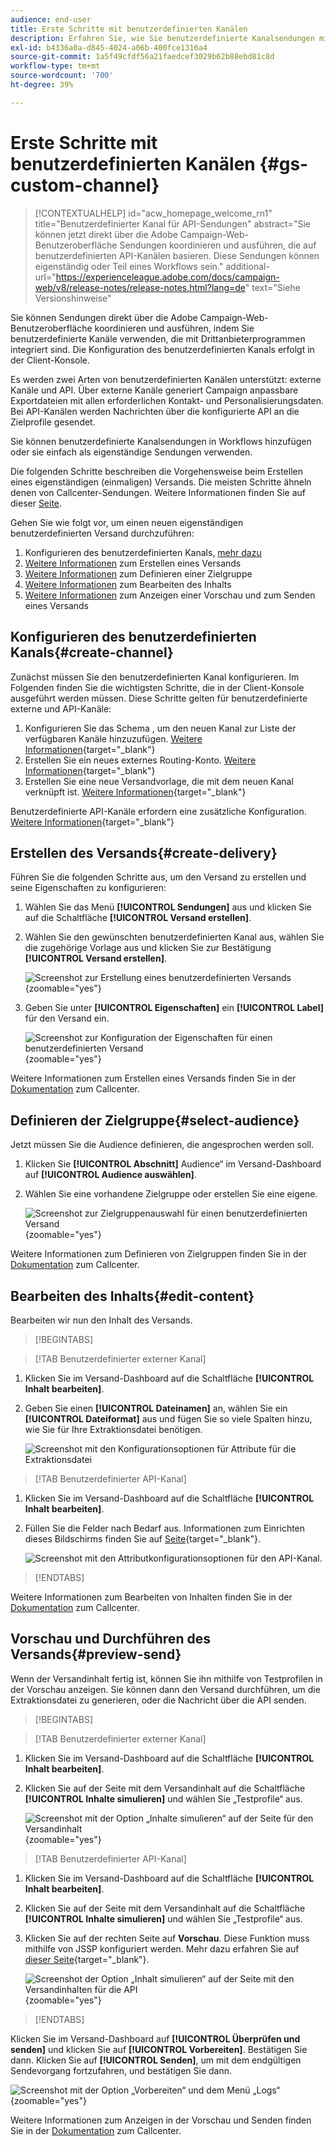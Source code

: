 ```yaml
---
audience: end-user
title: Erste Schritte mit benutzerdefinierten Kanälen
description: Erfahren Sie, wie Sie benutzerdefinierte Kanalsendungen mit Adobe Campaign Web erstellen und senden
exl-id: b4336a0a-d845-4024-a06b-400fce1316a4
source-git-commit: 1a5f49cfdf56a21faedcef3029b62b88ebd81c8d
workflow-type: tm+mt
source-wordcount: '700'
ht-degree: 39%

---
```


# Erste Schritte mit benutzerdefinierten Kanälen {#gs-custom-channel}

>[!CONTEXTUALHELP]
>id="acw_homepage_welcome_rn1"
>title="Benutzerdefinierter Kanal für API-Sendungen"
>abstract="Sie können jetzt direkt über die Adobe Campaign-Web-Benutzeroberfläche Sendungen koordinieren und ausführen, die auf benutzerdefinierten API-Kanälen basieren. Diese Sendungen können eigenständig oder Teil eines Workflows sein."
>additional-url="https://experienceleague.adobe.com/docs/campaign-web/v8/release-notes/release-notes.html?lang=de" text="Siehe Versionshinweise"

Sie können Sendungen direkt über die Adobe Campaign-Web-Benutzeroberfläche koordinieren und ausführen, indem Sie benutzerdefinierte Kanäle verwenden, die mit Drittanbieterprogrammen integriert sind. Die Konfiguration des benutzerdefinierten Kanals erfolgt in der Client-Konsole.

Es werden zwei Arten von benutzerdefinierten Kanälen unterstützt: externe Kanäle und API. Über externe Kanäle generiert Campaign anpassbare Exportdateien mit allen erforderlichen Kontakt- und Personalisierungsdaten. Bei API-Kanälen werden Nachrichten über die konfigurierte API an die Zielprofile gesendet.

Sie können benutzerdefinierte Kanalsendungen in Workflows hinzufügen oder sie einfach als eigenständige Sendungen verwenden.

Die folgenden Schritte beschreiben die Vorgehensweise beim Erstellen eines eigenständigen (einmaligen) Versands. Die meisten Schritte ähneln denen von Callcenter-Sendungen. Weitere Informationen finden Sie auf dieser [Seite](../call-center/create-call-center.md).

Gehen Sie wie folgt vor, um einen neuen eigenständigen benutzerdefinierten Versand durchzuführen:

1. Konfigurieren des benutzerdefinierten Kanals, [mehr dazu](#create-channel)
1. [Weitere Informationen](#create-delivery) zum Erstellen eines Versands
1. [Weitere Informationen](#select-audience) zum Definieren einer Zielgruppe
1. [Weitere Informationen](#edit-content) zum Bearbeiten des Inhalts
1. [Weitere Informationen](#preview-send) zum Anzeigen einer Vorschau und zum Senden eines Versands

## Konfigurieren des benutzerdefinierten Kanals{#create-channel}

Zunächst müssen Sie den benutzerdefinierten Kanal konfigurieren. Im Folgenden finden Sie die wichtigsten Schritte, die in der Client-Konsole ausgeführt werden müssen. Diese Schritte gelten für benutzerdefinierte externe und API-Kanäle:

1. Konfigurieren Sie das Schema , um den neuen Kanal zur Liste der verfügbaren Kanäle hinzuzufügen. [Weitere Informationen](https://experienceleague.adobe.com/docs/campaign/campaign-v8/send/custom-channel.html#configure-schema){target="_blank"}
1. Erstellen Sie ein neues externes Routing-Konto. [Weitere Informationen](https://experienceleague.adobe.com/docs/campaign/campaign-v8/send/custom-channel.html#reate-ext-account){target="_blank"}
1. Erstellen Sie eine neue Versandvorlage, die mit dem neuen Kanal verknüpft ist. [Weitere Informationen](https://experienceleague.adobe.com/docs/campaign/campaign-v8/send/custom-channel.html#create-template){target="_blank"}

Benutzerdefinierte API-Kanäle erfordern eine zusätzliche Konfiguration. [Weitere Informationen](https://experienceleague.adobe.com/docs/campaign/campaign-v8/send/custom-channel.html#api-additional){target="_blank"}

## Erstellen des Versands{#create-delivery}

Führen Sie die folgenden Schritte aus, um den Versand zu erstellen und seine Eigenschaften zu konfigurieren:

1. Wählen Sie das Menü **[!UICONTROL Sendungen]** aus und klicken Sie auf die Schaltfläche **[!UICONTROL Versand erstellen]**.

1. Wählen Sie den gewünschten benutzerdefinierten Kanal aus, wählen Sie die zugehörige Vorlage aus und klicken Sie zur Bestätigung **[!UICONTROL Versand erstellen]**.

   ![Screenshot zur Erstellung eines benutzerdefinierten Versands](assets/cus-create.png){zoomable="yes"}

1. Geben Sie unter **[!UICONTROL Eigenschaften]** ein **[!UICONTROL Label]** für den Versand ein. 

   ![Screenshot zur Konfiguration der Eigenschaften für einen benutzerdefinierten Versand](assets/cus-properties.png){zoomable="yes"}

Weitere Informationen zum Erstellen eines Versands finden Sie in der [Dokumentation](../call-center/create-call-center.md#create-delivery) zum Callcenter.

## Definieren der Zielgruppe{#select-audience}

Jetzt müssen Sie die Audience definieren, die angesprochen werden soll.

1. Klicken Sie **[!UICONTROL Abschnitt]** Audience“ im Versand-Dashboard auf **[!UICONTROL Audience auswählen]**.

1. Wählen Sie eine vorhandene Zielgruppe oder erstellen Sie eine eigene.

   ![Screenshot zur Zielgruppenauswahl für einen benutzerdefinierten Versand](assets/cc-audience2.png){zoomable="yes"}

Weitere Informationen zum Definieren von Zielgruppen finden Sie in der [Dokumentation](../call-center/create-call-center.md#select-audience) zum Callcenter.

## Bearbeiten des Inhalts{#edit-content}

Bearbeiten wir nun den Inhalt des Versands.

>[!BEGINTABS]

>[!TAB Benutzerdefinierter externer Kanal]

1. Klicken Sie im Versand-Dashboard auf die Schaltfläche **[!UICONTROL Inhalt bearbeiten]**.

1. Geben Sie einen **[!UICONTROL Dateinamen]** an, wählen Sie ein **[!UICONTROL Dateiformat]** aus und fügen Sie so viele Spalten hinzu, wie Sie für Ihre Extraktionsdatei benötigen.

   ![Screenshot mit den Konfigurationsoptionen für Attribute für die Extraktionsdatei](assets/cc-content-attributes.png)

>[!TAB Benutzerdefinierter API-Kanal]

1. Klicken Sie im Versand-Dashboard auf die Schaltfläche **[!UICONTROL Inhalt bearbeiten]**.

1. Füllen Sie die Felder nach Bedarf aus. Informationen zum Einrichten dieses Bildschirms finden Sie auf [ Seite](https://experienceleague.adobe.com/docs/campaign/campaign-v8/send/custom-channel.html#api-additional-screen){target="_blank"}.

   ![Screenshot mit den Attributkonfigurationsoptionen für den API-Kanal.](assets/cc-content-attributes-api.png)

>[!ENDTABS]

Weitere Informationen zum Bearbeiten von Inhalten finden Sie in der [Dokumentation](../call-center/create-call-center.md#edit-content) zum Callcenter.

## Vorschau und Durchführen des Versands{#preview-send}

Wenn der Versandinhalt fertig ist, können Sie ihn mithilfe von Testprofilen in der Vorschau anzeigen. Sie können dann den Versand durchführen, um die Extraktionsdatei zu generieren, oder die Nachricht über die API senden.

>[!BEGINTABS]

>[!TAB Benutzerdefinierter externer Kanal]

1. Klicken Sie im Versand-Dashboard auf die Schaltfläche **[!UICONTROL Inhalt bearbeiten]**.

1. Klicken Sie auf der Seite mit dem Versandinhalt auf die Schaltfläche **[!UICONTROL Inhalte simulieren]** und wählen Sie „Testprofile“ aus.

   ![Screenshot mit der Option „Inhalte simulieren“ auf der Seite für den Versandinhalt](assets/cus-simulate.png){zoomable="yes"}

>[!TAB Benutzerdefinierter API-Kanal]

1. Klicken Sie im Versand-Dashboard auf die Schaltfläche **[!UICONTROL Inhalt bearbeiten]**.

1. Klicken Sie auf der Seite mit dem Versandinhalt auf die Schaltfläche **[!UICONTROL Inhalte simulieren]** und wählen Sie „Testprofile“ aus.

1. Klicken Sie auf der rechten Seite auf **Vorschau**. Diese Funktion muss mithilfe von JSSP konfiguriert werden. Mehr dazu erfahren Sie auf [dieser Seite](https://experienceleague.adobe.com/docs/campaign/campaign-v8/send/custom-channel.html#api-additional-preview){target="_blank"}.

   ![Screenshot der Option „Inhalt simulieren“ auf der Seite mit den Versandinhalten für die API](assets/cus-simulate-api.png){zoomable="yes"}

>[!ENDTABS]

Klicken Sie im Versand-Dashboard auf **[!UICONTROL Überprüfen und senden]** und klicken Sie auf **[!UICONTROL Vorbereiten]**. Bestätigen Sie dann. Klicken Sie auf **[!UICONTROL Senden]**, um mit dem endgültigen Sendevorgang fortzufahren, und bestätigen Sie dann.

![Screenshot mit der Option „Vorbereiten“ und dem Menü „Logs“](assets/cus-prepare.png){zoomable="yes"}

Weitere Informationen zum Anzeigen in der Vorschau und Senden finden Sie in der [Dokumentation](../call-center/create-call-center.md#preview-send) zum Callcenter.
